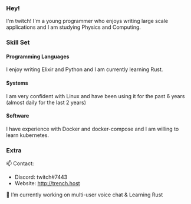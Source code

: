 ### Hey!
I'm twitch! I'm a young programmer who enjoys writing large scale applications and I am studying Physics and Computing. 


### Skill Set

#### Programming Languages 
I enjoy writing Elixir and Python and I am currently learning Rust.

#### Systems 
I am very confident with Linux and have been using it for the past 6 years (almost daily for the last 2 years)

#### Software
I have experience with Docker and docker-compose and I am willing to learn kubernetes. 

### Extra 
📫 Contact:
 - Discord: twitch#7443
 - Website: http://trench.host
 
🔭 I’m currently working on multi-user voice chat & Learning Rust
